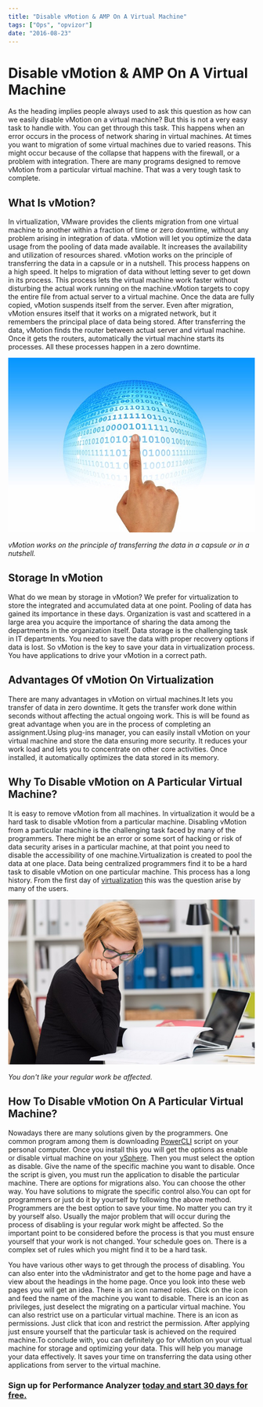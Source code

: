 ```yaml
---
title: "Disable vMotion & AMP On A Virtual Machine"
tags: ["Ops", "opvizor"]
date: "2016-08-23"
---
```


# Disable vMotion & AMP On A Virtual Machine

As the heading implies people always used to ask this question as how can we easily disable vMotion on a virtual machine? But this is not a very easy task to handle with. You can get through this task. This happens when an error occurs in the process of network sharing in virtual machines. At times you want to migration of some virtual machines due to varied reasons. This might occur because of the collapse that happens with the firewall, or a problem with integration. There are many programs designed to remove vMotion from a particular virtual machine. That was a very tough task to complete.

## What Is vMotion?

In virtualization, VMware provides the clients migration from one virtual machine to another within a fraction of time or zero downtime, without any problem arising in integration of data. vMotion will let you optimize the data usage from the pooling of data made available. It increases the availability and utilization of resources shared. vMotion works on the principle of transferring the data in a capsule or in a nutshell. This process happens on a high speed. It helps to migration of data without letting sever to get down in its process. This process lets the virtual machine work faster without disturbing the actual work running on the machine.vMotion targets to copy the entire file from actual server to a virtual machine. Once the data are fully copied, vMotion suspends itself from the server. Even after migration, vMotion ensures itself that it works on a migrated network, but it remembers the principal place of data being stored. After transferring the data, vMotion finds the router between actual server and virtual machine. Once it gets the routers, automatically the virtual machine starts its processes. All these processes happen in a zero downtime.

![vMotion](/images/blog/d9a8ae133bc34e1b8dc60309a8c134a6.jpg)

_vMotion works on the principle of transferring the data in a capsule or in a nutshell._

## Storage In vMotion

What do we mean by storage in vMotion? We prefer for virtualization to store the integrated and accumulated data at one point. Pooling of data has gained its importance in these days. Organization is vast and scattered in a large area you acquire the importance of sharing the data among the departments in the organization itself. Data storage is the challenging task in IT departments. You need to save the data with proper recovery options if data is lost. So vMotion is the key to save your data in virtualization process. You have applications to drive your vMotion in a correct path.

## Advantages Of vMotion On Virtualization

There are many advantages in vMotion on virtual machines.It lets you transfer of data in zero downtime. It gets the transfer work done within seconds without affecting the actual ongoing work. This is will be found as great advantage when you are in the process of completing an assignment.Using plug-ins manager, you can easily install vMotion on your virtual machine and store the data ensuring more security. It reduces your work load and lets you to concentrate on other core activities. Once installed, it automatically optimizes the data stored in its memory.

## Why To Disable vMotion on A Particular Virtual Machine?

It is easy to remove vMotion from all machines. In virtualization it would be a hard task to disable vMotion from a particular machine. Disabling vMotion from a particular machine is the challenging task faced by many of the programmers. There might be an error or some sort of hacking or risk of data security arises in a particular machine, at that point you need to disable the accessibility of one machine.Virtualization is created to pool the data at one place. Data being centralized programmers find it to be a hard task to disable vMotion on one particular machine. This process has a long history. From the first day of [virtualization](http://www.vmware.com/products/vsphere/enhanced-app-performance.html) this was the question arise by many of the users.

![vMotion](/images/blog/vMotion1-1.jpg)

_You don't like your regular work be affected._

## How To Disable vMotion On A Particular Virtual Machine?

Nowadays there are many solutions given by the programmers. One common program among them is downloading [PowerCLI](http://www.vmware.com/products/vsphere.html) script on your personal computer. Once you install this you will get the options as enable or disable virtual machine on your [vSphere](http://blogs.vmware.com/vsphere/). Then you must select the option as disable. Give the name of the specific machine you want to disable. Once the script is given, you must run the application to disable the particular machine. There are options for migrations also. You can choose the other way. You have solutions to migrate the specific control also.You can opt for programmers or just do it by yourself by following the above method. Programmers are the best option to save your time. No matter you can try it by yourself also. Usually the major problem that will occur during the process of disabling is your regular work might be affected. So the important point to be considered before the process is that you must ensure yourself that your work is not changed. Your schedule goes on. There is a complex set of rules which you might find it to be a hard task.

You have various other ways to get through the process of disabling. You can also enter into the vAdministrator and get to the home page and have a view about the headings in the home page. Once you look into these web pages you will get an idea. There is an icon named roles. Click on the icon and feed the name of the machine you want to disable. There is an icon as privileges, just deselect the migrating on a particular virtual machine. You can also restrict use on a particular virtual machine. There is an icon as permissions. Just click that icon and restrict the permission. After applying just ensure yourself that the particular task is achieved on the required machine.To conclude with, you can definitely go for vMotion on your virtual machine for storage and optimizing your data. This will help you manage your data effectively. It saves your time on transferring the data using other applications from server to the virtual machine.

### Sign up for Performance Analyzer [today and start 30 days for free.](http://try.opvizor.com/perfanalyzer/)
